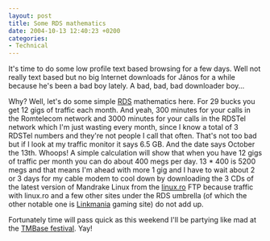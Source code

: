 ```yaml
---
layout: post
title: Some RDS mathematics
date: 2004-10-13 12:40:23 +0200
categories:
- Technical
---
```

It's time to do some low profile text based browsing for a few days. Well not really text based but no big Internet downloads for J&aacute;nos for a while because he's been a bad boy lately. A bad, bad, bad downloader boy...

Why? Well, let's do some simple <a href="http://www.rdsnet.ro">RDS</a> mathematics here. For 29 bucks you get 12 gigs of traffic each month. And yeah, 300 minutes for your calls in the Romtelecom network and 3000 minutes for your calls in the RDSTel network which I'm just wasting every month, since I know a total of 3 RDSTel numbers and they're not people I call that often. That's not too bad but if I look at my traffic monitor it says 6.5 GB. And the date says October the 13th. Whoops! A simple calculation will show that when you have 12 gigs of traffic per month you can do about 400 megs per day. 13 * 400 is 5200 megs and that means I'm ahead with more 1 gig and I have to wait about 2 or 3 days for my cable modem to cool down by downloading the 3 CDs of the latest version of Mandrake Linux from the <a href="http://www.linux.ro">linux.ro</a> FTP because traffic with linux.ro and a few other sites under the RDS umbrella (of which the other notable one is <a href="http://www.linkmania.ro">Linkmania</a> gaming site) do not add up.

Fortunately time will pass quick as this weekend I'll be partying like mad at the <a href="http://www.tmbase.ro/tmbase1/index_en.htm">TMBase festival</a>. Yay!

